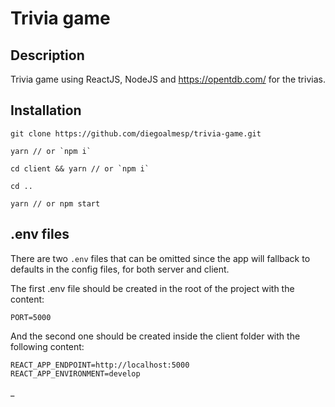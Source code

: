 # Trivia game

## Description

Trivia game using ReactJS,  NodeJS and https://opentdb.com/ for the trivias.

## Installation

```
git clone https://github.com/diegoalmesp/trivia-game.git

yarn // or `npm i`

cd client && yarn // or `npm i`

cd ..

yarn // or npm start
```

## .env files

There are two `.env` files that can be omitted since the app will fallback to defaults in the config files, for both server and client.

The first .env file should be created in the root of the project with the content:

```
PORT=5000 
```

And the second one should be created inside the client folder with the following content:

```
REACT_APP_ENDPOINT=http://localhost:5000
REACT_APP_ENVIRONMENT=develop
```

_